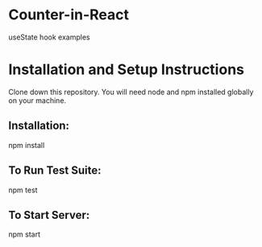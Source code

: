 # Counter-in-React
useState hook examples

# Installation and Setup Instructions
Clone down this repository. You will need node and npm installed globally on your machine.

## Installation:

npm install

## To Run Test Suite:

npm test

## To Start Server:

npm start
